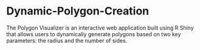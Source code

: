 # Dynamic-Polygon-Creation
The Polygon Visualizer is an interactive web application built using R Shiny that allows users to dynamically generate polygons based on two key parameters: the radius and the number of sides.
